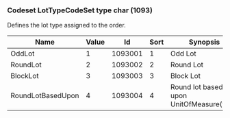 ### Codeset LotTypeCodeSet type char (1093)

Defines the lot type assigned to the order.

| Name              | Value | Id      | Sort | Synopsis                                |
|-------------------|-------|---------|------|-----------------------------------------|
| OddLot            | 1     | 1093001 | 1    | Odd Lot                                 |
| RoundLot          | 2     | 1093002 | 2    | Round Lot                               |
| BlockLot          | 3     | 1093003 | 3    | Block Lot                               |
| RoundLotBasedUpon | 4     | 1093004 | 4    | Round lot based upon UnitOfMeasure(996) |

